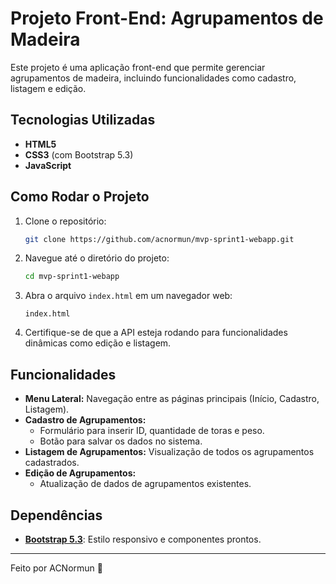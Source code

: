 # Projeto Front-End: Agrupamentos de Madeira

Este projeto é uma aplicação front-end que permite gerenciar agrupamentos de madeira, incluindo funcionalidades como cadastro, listagem e edição.

## Tecnologias Utilizadas

- **HTML5**
- **CSS3** (com Bootstrap 5.3)
- **JavaScript**

## Como Rodar o Projeto

1. Clone o repositório:
   ```bash
   git clone https://github.com/acnormun/mvp-sprint1-webapp.git
   ```

2. Navegue até o diretório do projeto:
   ```bash
   cd mvp-sprint1-webapp
   ```

3. Abra o arquivo `index.html` em um navegador web:
   ```
   index.html
   ```

4. Certifique-se de que a API esteja rodando para funcionalidades dinâmicas como edição e listagem.

## Funcionalidades

- **Menu Lateral:** Navegação entre as páginas principais (Início, Cadastro, Listagem).
- **Cadastro de Agrupamentos:**
  - Formulário para inserir ID, quantidade de toras e peso.
  - Botão para salvar os dados no sistema.
- **Listagem de Agrupamentos:** Visualização de todos os agrupamentos cadastrados.
- **Edição de Agrupamentos:**
  - Atualização de dados de agrupamentos existentes.

## Dependências

- **[Bootstrap 5.3](https://getbootstrap.com/)**: Estilo responsivo e componentes prontos.

---

Feito por ACNormun 🐝
